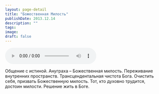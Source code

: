 ```yaml
---
layout: page-detail
title: "Божественная Милость"
publishDate: 2013.12.14
description: ""
tags:
image:
draft: false
---
```


<audio title="2013.12.14 - Божественная Милость.mp3" src="https://filer-api.advayta.org/v1.0/public/files/75372" controls=""></audio>

 Общение с истиной. Ануграха – Божественная милость. Переживание внутренних пространств. Трансцендентальная чистота Бога. Очистить себя, призвать Божественную милость. Тот, кто духовно трудится, достоин милости. Решение жить в Боге. 

  
